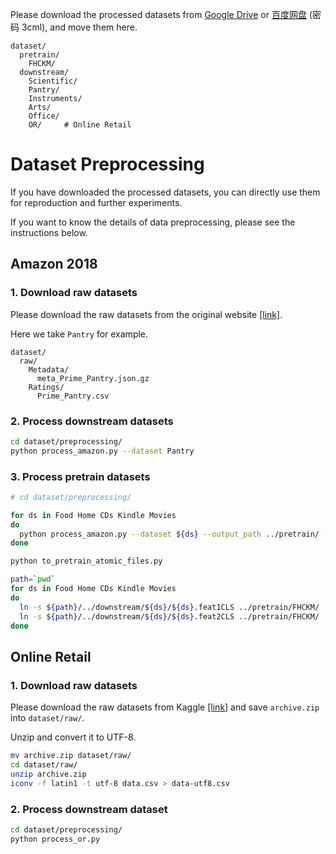 Please download the processed datasets from [Google Drive](https://drive.google.com/drive/folders/1Uik0fMk4oquV_bS9lXTZuExAYbIDkEMW?usp=sharing) or [百度网盘](https://pan.baidu.com/s/1zdP3tEw9X6Ys5YNO5TyNEQ) (密码 3cml), and move them here.

```
dataset/
  pretrain/
    FHCKM/
  downstream/
    Scientific/
    Pantry/
    Instruments/
    Arts/
    Office/
    OR/     # Online Retail
```

# Dataset Preprocessing

If you have downloaded the processed datasets, you can directly use them for reproduction and further experiments.

If you want to know the details of data preprocessing, please see the instructions below.

## Amazon 2018

### 1. Download raw datasets

Please download the raw datasets from the original website [[link]](https://nijianmo.github.io/amazon/index.html).

Here we take `Pantry` for example.

```
dataset/
  raw/
    Metadata/
      meta_Prime_Pantry.json.gz
    Ratings/
      Prime_Pantry.csv
```

### 2. Process downstream datasets

```bash
cd dataset/preprocessing/
python process_amazon.py --dataset Pantry
```

### 3. Process pretrain datasets

```bash
# cd dataset/preprocessing/

for ds in Food Home CDs Kindle Movies
do
  python process_amazon.py --dataset ${ds} --output_path ../pretrain/ --word_drop_ratio 0.15
done

python to_pretrain_atomic_files.py

path=`pwd`
for ds in Food Home CDs Kindle Movies
do
  ln -s ${path}/../downstream/${ds}/${ds}.feat1CLS ../pretrain/FHCKM/
  ln -s ${path}/../downstream/${ds}/${ds}.feat2CLS ../pretrain/FHCKM/
done
```

## Online Retail

### 1. Download raw datasets

Please download the raw datasets from Kaggle [[link]](https://www.kaggle.com/datasets/carrie1/ecommerce-data) and save `archive.zip` into `dataset/raw/`.

Unzip and convert it to UTF-8.

```bash
mv archive.zip dataset/raw/
cd dataset/raw/
unzip archive.zip
iconv -f latin1 -t utf-8 data.csv > data-utf8.csv
```

### 2. Process downstream dataset

```bash
cd dataset/preprocessing/
python process_or.py
```
